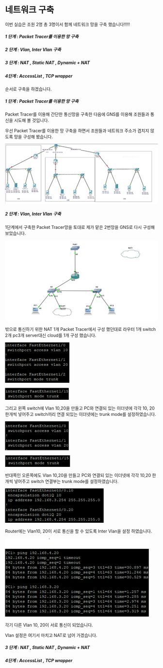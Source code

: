# 네트워크 구축



이번 실습은 조원 2명 총 3명이서 함께 네트워크 망을 구축 했습니다!!!!!

##### 1 단계 : Packet Tracer를 이용한 망 구축

##### 2 단계 :  Vlan, Inter Vlan 구축

##### 3 단계 : NAT , Static NAT , Dynamic + NAT

##### 4단계 :  AccessList , TCP wrapper

순서로 구축을 하겠습니다.






##### 1 단계 : Packet Tracer를 이용한 망 구축

Packet Tracer를 이용해 간단한 통신망을 구축한 다음에 GNS를 이용해 조원들과 통신을 시도해 볼 것입니다.

우선 Packet Tracer를 이용한 망 구축을 하면서 조원들과 네트워크 주소가 겹치지 않도록 망을 구성해 봤습니다.

![2022-07-08-01](../images/2022-07-08-Network/2022-07-08-01-16572251769593.PNG)

##### 2 단계 :  Vlan, Inter Vlan 구축

1단계에서 구축한 Packet Tracer망을 토대로 제가 맡은 2번망을 GNS로 다시 구성해 보았습니다.

![2022-07-08-001](../images/2022-07-08-Network/2022-07-08-001.PNG)

밖으로 통신하기 위한 NAT 1개 Packet Tracer에서 구성 했던대로 라우터 1개 switch 2개 pc3개 server대신 cloud를 1개 구성 했습니다.



![2022-07-08-002](../images/2022-07-08-Network/2022-07-08-002.PNG)

![2022-07-08-003](../images/2022-07-08-Network/2022-07-08-003.PNG)

그리고 왼쪽 switch에 Vlan 10,20을 만들고 PC와 연결되 있는 이더넷에 각각 10, 20 한개씩 넣어주고 switch끼리 연결 되있는 이더넷에는 trunk mode를 설정하였습니다.

![2022-07-08-004](../images/2022-07-08-Network/2022-07-08-004.PNG)

![2022-07-08-005](../images/2022-07-08-Network/2022-07-08-005.PNG)

반대쪽인 오른쪽에도 Vlan 10,20을 만들고 PC와 연결되 있는 이더넷에 각각 10,20 한개씩 넣어주고 switch 연결부는 trunk mode를 설정하였습니다.

![2022-07-08-006](../images/2022-07-08-Network/2022-07-08-006.PNG)

Router에는 Vlan10, 20이 서로 통신을 할 수 있도록 Inter Vlan을 설정 하였습니다.

![2022-07-08-007](../images/2022-07-08-Network/2022-07-08-007.PNG)

각기 다른 Vlan 10, 20이 서로 통신이 되었습니다.

Vlan 설정은 여기서 마치고 NAT로 넘어 가겠습니다.



##### 3 단계 : NAT , Static NAT , Dynamic + NAT

##### 4단계 :  AccessList , TCP wrapper

